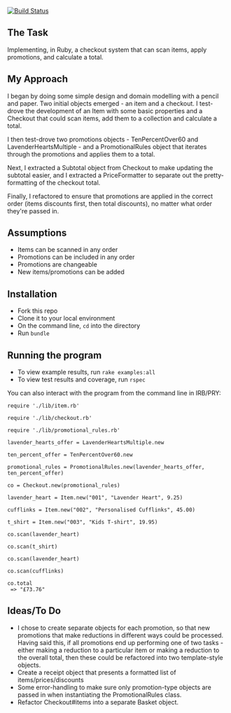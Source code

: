 [![Build Status](https://travis-ci.org/seanhawkridge/checkout-test.svg?branch=master)](https://travis-ci.org/seanhawkridge/checkout-test)

## The Task

Implementing, in Ruby, a checkout system that can scan items, apply promotions, and calculate a total.


## My Approach

I began by doing some simple design and domain modelling with a pencil and paper. Two initial objects emerged - an item and a checkout. I test-drove the development of an Item with some basic properties and a Checkout that could scan items, add them to a collection and calculate a total.

I then test-drove two promotions objects - TenPercentOver60 and LavenderHeartsMultiple - and a PromotionalRules object that iterates through the promotions and applies them to a total.

Next, I extracted a Subtotal object from Checkout to make updating the subtotal easier, and I extracted a PriceFormatter to separate out the pretty-formatting of the checkout total.

Finally, I refactored to ensure that promotions are applied in the correct order (items discounts first, then total discounts), no matter what order they're passed in.


## Assumptions

* Items can be scanned in any order
* Promotions can be included in any order
* Promotions are changeable
* New items/promotions can be added

## Installation

* Fork this repo
* Clone it to your local environment
* On the command line, `cd` into the directory
* Run `bundle`


## Running the program

* To view example results, run `rake examples:all`
* To view test results and coverage, run `rspec`

You can also interact with the program from the command line in IRB/PRY:

````
require './lib/item.rb'

require './lib/checkout.rb'

require './lib/promotional_rules.rb'

lavender_hearts_offer = LavenderHeartsMultiple.new

ten_percent_offer = TenPercentOver60.new

promotional_rules = PromotionalRules.new(lavender_hearts_offer, ten_percent_offer)

co = Checkout.new(promotional_rules)

lavender_heart = Item.new("001", "Lavender Heart", 9.25)

cufflinks = Item.new("002", "Personalised Cufflinks", 45.00)

t_shirt = Item.new("003", "Kids T-shirt", 19.95)

co.scan(lavender_heart)

co.scan(t_shirt)

co.scan(lavender_heart)

co.scan(cufflinks)

co.total
 => "£73.76"
 ````


## Ideas/To Do

* I chose to create separate objects for each promotion, so that new promotions that make reductions in different ways could be processed. Having said this, if all promotions end up performing one of two tasks - either making a reduction to a particular item or making a reduction to the overall total, then these could be refactored into two template-style objects.
* Create a receipt object that presents a formatted list of items/prices/discounts
* Some error-handling to make sure only promotion-type objects are passed in when instantiating the PromotionalRules class.
* Refactor Checkout#items into a separate Basket object.
